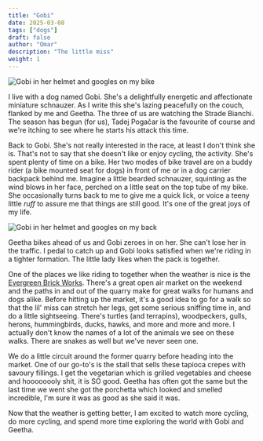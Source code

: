 ```yaml
---
title: "Gobi"
date: 2025-03-08
tags: ["dogs"]
draft: false
author: "Omar"
description: "The little miss"
weight: 1
---
```


![Gobi in her helmet and googles on my bike](/gobike.webp)

I live with a dog named Gobi. She's a delightfully energetic and
affectionate miniature schnauzer. As I write this she's lazing
peacefully on the couch, flanked by me and Geetha. The three of us
are watching the Strade Bianchi. The season has begun (for us), Tadej Pogačar is the favourite of course and we're itching to see where he starts his attack this time.

Back to Gobi. She's not really interested in the race, at least I don't
think she is. That's not to say that she doesn't like or enjoy cycling,
the activity. She's spent plenty of time on a bike. Her two modes of
bike travel are on a buddy rider (a bike mounted seat for dogs) in front
of me or in a dog carrier backpack behind me. Imagine a little bearded
schnauzer, squinting as the wind blows in her face, perched on a little
seat on the top tube of my bike. She occasionally turns back to me to give
me a quick lick, or voice a teeny little *ruff* to assure me that things
are still good. It's one of the great joys of my life.

![Gobi in her helmet and googles on my back](/buddyrider.jpg)

Geetha bikes ahead of us and Gobi zeroes in on her. She can't lose her
in the traffic. I pedal to catch up and Gobi looks satisfied when we're
riding in a tighter formation. The little lady likes when the pack is
together.

One of the places we like riding to together when the weather is nice is the [Evergreen Brick Works](https://www.evergreen.ca/evergreen-brick-works/). There's
a great open air market on the weekend and the paths in and out of the
quarry make for great walks for humans and dogs alike. Before hitting up
the market, it's a good idea to go for a walk so that the lil' miss can
stretch her legs, get some serious sniffing time in, and do a little
sightseeing. There's turtles (and terrapins), woodpeckers, gulls, herons,
hummingbirds, ducks, hawks, and more and more and more. I actually don't
know the names of a lot of the animals we see on these walks. There are
snakes as well but we've never seen one.

We do a little circuit around the former quarry before heading into the
market. One of our go-to's is the stall that sells these tapioca crepes
with savoury fillings. I get the vegetarian which is grilled vegetables
and cheese and hoooooooly shit, it is SO good. Geetha has often got the
same but the last time we went she got the porchetta which looked and
smelled incredible, I'm sure it was as good as she said it was.

Now that the weather is getting better, I am excited to watch more cycling, do more cycling, and spend more time exploring the world with Gobi and Geetha.